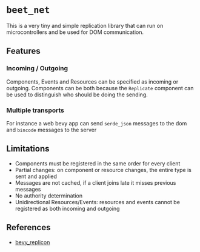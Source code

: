 # `beet_net`


This is a very tiny and simple replication library that can run on microcontrollers and be used for DOM communication.

## Features

### Incoming / Outgoing

Components, Events and Resources can be specified as incoming or outgoing.
Components can be both because the `Replicate` component can be used to distinguish who should be doing the sending.

### Multiple transports 
For instance a web bevy app can send `serde_json` messages to the dom and `bincode` messages to the server

## Limitations

- Components must be registered in the same order for every client
- Partial changes: on component or resource changes, the entire type is sent and applied
- Messages are not cached, if a client joins late it misses previous messages
- No authority determination
- Unidirectional Resources/Events: resources and events cannot be registered as both incoming and outgoing

## References

- [bevy_replicon](https://docs.rs/bevy_replicon/latest/bevy_replicon/)
